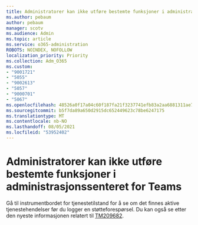 ```yaml
---
title: Administratorer kan ikke utføre bestemte funksjoner i administrasjonssenteret for Teams
ms.author: pebaum
author: pebaum
manager: scotv
ms.audience: Admin
ms.topic: article
ms.service: o365-administration
ROBOTS: NOINDEX, NOFOLLOW
localization_priority: Priority
ms.collection: Adm_O365
ms.custom:
- "9001721"
- "5055"
- "9002613"
- "5057"
- "9000701"
- "5067"
ms.openlocfilehash: 48526a0f17a04c60f187fa21f3237741efb83a2aa6881311ae741237bed4d794
ms.sourcegitcommit: b5f7da89a650d2915dc652449623c78be6247175
ms.translationtype: MT
ms.contentlocale: nb-NO
ms.lasthandoff: 08/05/2021
ms.locfileid: "53952402"
---
```

# <a name="admins-unable-to-perform-certain-functions-in-the-teams-admin-center"></a>Administratorer kan ikke utføre bestemte funksjoner i administrasjonssenteret for Teams

Gå til instrumentbordet for tjenestetilstand for å se om det finnes aktive tjenestehendelser før du logger en støtteforespørsel. Du kan også se etter den nyeste informasjonen relatert til [TM209682](https://admin.microsoft.com/AdminPortal/Home/#/servicehealth?eventid=TM209682).
